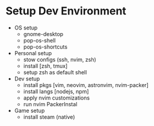 # Setup Dev Environment

- OS setup
  - gnome-desktop
  - pop-os-shell
  - pop-os-shortcuts
- Personal setup
  - stow configs (ssh, nvim, zsh)
  - install [zsh, tmux]
  - setup zsh as default shell
- Dev setup
  - install pkgs [vim, neovim, astronvim, nvim-packer]
  - install langs [nodejs, npm]
  - apply nvim customizations
  - run nvim PackerInstal
- Game setup
  - install steam (native)
